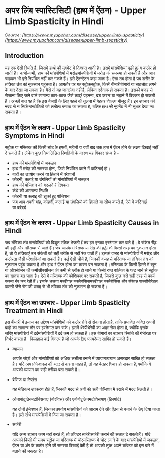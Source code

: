# अपर लिंब स्पास्टिसिटी (हाथ में ऐंठन) - Upper Limb Spasticity in Hindi
_Source: [https://www.myupchar.com/disease/upper-limb-spasticity](https://www.myupchar.com/disease/upper-limb-spasticity)_

## Introduction
यह एक ऐसी स्थिति है, जिसमें हाथों की मूवमेंट में दिक्कत आती है। इसमें मांसपेशियां मुड़ी हुई व कठोर हो जाती हैं। कभी-कभी, हाथ की मांसपेशियों में मरोड़मांसपेशियों में मरोड़ की समस्या हो सकती है और आप चाहकर भी इसे नियंत्रित नहीं कर सकते हैं। इसे ऐंठनऐंठन कहा जाता है।
ऐसा तब होता है जब शरीर के तंत्रिका तंत्र को नुकसान पहुंचता है। आमतौर पर यह स्ट्रोकस्ट्रोक, किसी बीमारीबीमारी या चोटचोट लगने के बाद देखा जा सकता है। वैसे तो यह जानलेवा नहीं है, लेकिन दर्दनाक हो सकता है। इसकी वजह से रोजाना किए जाने वाले सामान्य काम-काज जैसे कपड़े पहनना, ब्रश करना या नहाने में दिक्कत हो सकती है।
अच्छी बात यह है कि इस बीमारी के लिए पहले की तुलना में बेहतर विकल्प मौजूद हैं। इन उपचार की मदद से न सिर्फ मांसपेशियों को लचीला बनाया जा सकता है, बल्कि हाथ की मूवमेंट में भी सुधार देखा जा सकता है।

## हाथ में ऐंठन के लक्षण - Upper Limb Spasticity Symptoms in Hindi
स्ट्रोक या मस्तिष्क की किसी चोट के हफ्तों, महीनों या वर्षों बाद तक हाथ में ऐंठन होने के लक्षण दिखाई नहीं दे सकते हैं। लेकिन कुछ निम्नलिखित स्थितियों के कारण यह विकार संभव है -
- हाथ की मांसपेशियों में अकड़न
- हाथ में मरोड़ की समस्या होना, जिसे नियंत्रित करने में कठिनाई हो।
- बाहों का उपयोग करने या हिलाने में परेशानी
- कोहनी, कलाई या उंगलियों की मांसपेशियों में जकड़न
- हाथ की पोजिशन को बदलने में दिक्कत
- कंधे की असमान्य स्थिति
- कोहनी या कलाई की झुकी हुई पोजिशन
- जब आप अपनी बांह, कोहनी, कलाई या उंगलियों को हिलाते या सीधा करते हैं, ऐसे में कठिनाई या दर्ददर्द

## हाथ में ऐंठन के कारण - Upper Limb Spasticity Causes in Hindi
जब तंत्रिका तंत्र मांसपेशियों को विद्युत संकेत भेजती हैं तब हम इनका इस्तेमाल कर पाते हैं। ये संकेत रीढ़ की हड्डी और मस्तिष्क से आते हैं। जब आपके मस्तिष्क या रीढ़ की हड्डी को किसी तरह का नुकसान होता है, तो ये तंत्रिकाएं उन संकेतों को सही तरीके से नहीं भेज पाती हैं। इसकी वजह से मांसपेशियों में मरोड़ और कठोरता जैसी परेशानियां आ सकती हैं।
कई ऐसी चीजें हैं, जिनकी वजह से मस्तिष्क या तंत्रिका तंत्र को नुकसान पहुंच सकता है और हाथ में ऐंठन होना का कारण बन सकता है।
मस्तिष्क के किसी हिस्से में खून या ऑक्सीजन की कमीऑक्सीजन की कमी से ब्लॉक हो जाने या किसी रक्त वाहिका के फट जाने से स्ट्रोक का खतरा बढ़ जाता है। ऐसे में मस्तिष्क की कोशिकाएं मर सकती हैं, जिससे कुछ नसें सही तरह से कार्य करना बंद कर देती हैं।
इसके अलावा मल्टीपल स्क्लेरोसिसमल्टीपल स्क्लेरोसिस और सेरेब्रल पाल्सीसेरेब्रल पाल्सी जैसे रोग की वजह से भी तंत्रिका तंत्र को नुकसान हो सकता है।

## हाथ में ऐंठन का उपचार - Upper Limb Spasticity Treatment in Hindi
इस बीमारी में इलाज का उद्देश्य मांसपेशियों को कठोर होने से रोकना होता है, ताकि प्रभावित व्यक्ति अपनी बाहों का सामान्य तौर पर इस्तेमाल कर सके। इसमें थेरेपीथेरेपी का अहम रोल होता है, क्योंकि इसके जरिए मांसपेशियों में दर्दमांसपेशियों में दर्द कम हो सकता है। इस बीमारी का उपचार स्थिति की गंभीरता पर निर्भर करता है। फिलहाल कई विकल्प हैं जो आपके लिए फायदेमंद साबित हो सकते हैं।
- व्यायाम
	आपके जोड़ों और मांसपेशियों को अधिक लचीला बनाने में व्यायामव्यायाम असरदार साबित हो सकता है। यदि आप प्रोफेशनल की मदद से करना चाहते हैं, तो यह बेतहर विचार हो सकता है, क्योंकि वे आपको व्यायाम का सही तरीका बता सकते हैं।
- ब्रेसिज या स्प्लिंस
	यह मेडिकल उपकरण होते हैं, जिनकी मदद से अंगों को सही पोजिशन में रखने में मदद मिलती है।
- ओनाबोटूलिनमटोक्सियाए (बोटॉक्स) और एबोबोटूलिनमटोक्सियाए (डिस्पोर्ट)
	यह दोनों इंजेक्शन हैं, जिनका उपयोग मांसपेशियों को आराम देने और ऐंठन से बचाने के लिए दिया जाता है। इसे सीधे मांसपेशियों में दिया जा सकता है।
- सर्जरी
	यदि अन्य उपचार काम नहीं करते हैं, तो डॉक्टर सर्जरीसर्जरी कराने की सलाह दे सकते हैं।
यदि आपको किसी भी समय स्ट्रोक या मस्तिष्क में चोटमस्तिष्क में चोट लगने के बाद मांसपेशियों में जकड़न, ऐंठन या अंग के कठोर होने की समस्या दिखाई देती है तो आपको तुरंत अपने डॉक्टर को इस बारे में बताने की जरूरत है।

